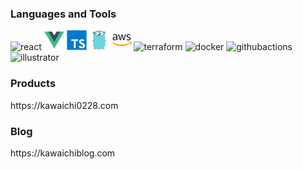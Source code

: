 <h3 align="left">Languages and Tools</h3>
<p align="left"> 
  <img src="https://icon.icepanel.io/Technology/svg/React.svg" alt="react" width="32" height="32"/>
  <img src="https://raw.githubusercontent.com/devicons/devicon/master/icons/vuejs/vuejs-original.svg" alt="vuejs" width="32" height="32"/> 
  <img src="https://raw.githubusercontent.com/devicons/devicon/master/icons/typescript/typescript-original.svg" alt="typescript" width="32" height="32"/> 
  <img src="https://raw.githubusercontent.com/devicons/devicon/master/icons/go/go-original.svg" alt="go" width="32" height="32"/> 
  <img src="https://raw.githubusercontent.com/devicons/devicon/master/icons/amazonwebservices/amazonwebservices-original-wordmark.svg" alt="aws" width="32" height="32"/>  
  <img src="https://www.vectorlogo.zone/logos/terraformio/terraformio-icon.svg" alt="terraform" width="32" height="32"/> 
  <img src="https://www.svgrepo.com/show/448221/docker.svg" alt="docker" width="32" height="32"/> 
  <img src="https://icon.icepanel.io/Technology/svg/GitHub-Actions.svg" alt="githubactions" width="32" height="32"/> 
  <img src="https://www.vectorlogo.zone/logos/adobe_illustrator/adobe_illustrator-icon.svg" alt="illustrator" width="32" height="32"/> 
</p>

<h3 align="left">Products</h3>
https://kawaichi0228.com

<h3 align="left">Blog</h3>
https://kawaichiblog.com

